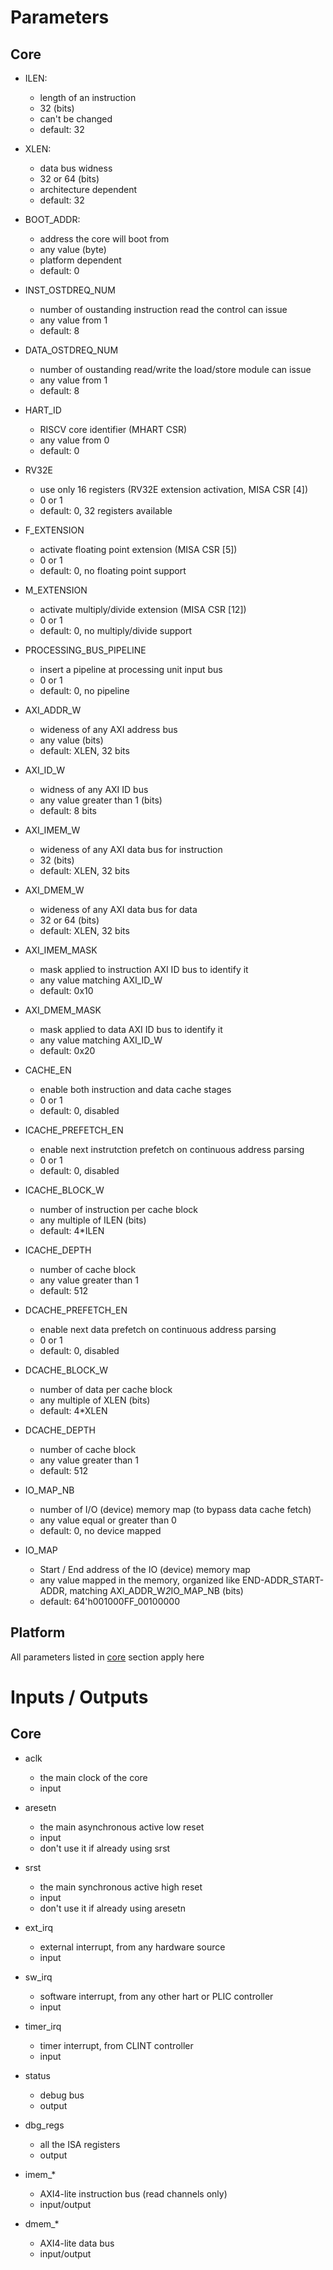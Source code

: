 # Parameters

## Core

- ILEN:
    - length of an instruction
    - 32 (bits)
    - can't be changed
    - default: 32

- XLEN:
    - data bus widness
    - 32 or 64 (bits)
    - architecture dependent
    - default: 32

- BOOT_ADDR:
    - address the core will boot from
    - any value (byte)
    - platform dependent
    - default: 0

- INST_OSTDREQ_NUM
    - number of oustanding instruction read the control can issue
    - any value from 1
    - default: 8

- DATA_OSTDREQ_NUM
    - number of oustanding read/write the load/store module can issue
    - any value from 1
    - default: 8

- HART_ID
    - RISCV core identifier (MHART CSR)
    - any value from 0
    - default: 0

- RV32E
    - use only 16 registers (RV32E extension activation, MISA CSR [4])
    - 0 or 1
    - default: 0, 32 registers available

- F_EXTENSION
    - activate floating point extension  (MISA CSR [5])
    - 0 or 1
    - default: 0, no floating point support

- M_EXTENSION
    - activate multiply/divide extension  (MISA CSR [12])
    - 0 or 1
    - default: 0, no multiply/divide support

- PROCESSING_BUS_PIPELINE
    - insert a pipeline at processing unit input bus
    - 0 or 1
    - default: 0, no pipeline

- AXI_ADDR_W
    - wideness of any AXI address bus
    - any value (bits)
    - default: XLEN, 32 bits

- AXI_ID_W
    - widness of any AXI ID bus
    - any value greater than 1 (bits)
    - default: 8 bits

- AXI_IMEM_W
    - wideness of any AXI data bus for instruction
    - 32 (bits)
    - default: XLEN, 32 bits

- AXI_DMEM_W
    - wideness of any AXI data bus for data
    - 32 or 64 (bits)
    - default: XLEN, 32 bits

- AXI_IMEM_MASK
    - mask applied to instruction AXI ID bus to identify it
    - any value matching AXI_ID_W
    - default: 0x10

- AXI_DMEM_MASK
    - mask applied to data AXI ID bus to identify it
    - any value matching AXI_ID_W
    - default: 0x20

- CACHE_EN
    - enable both instruction and data cache stages
    - 0 or 1
    - default: 0, disabled

- ICACHE_PREFETCH_EN
    - enable next instrutction prefetch on continuous address parsing
    - 0 or 1
    - default: 0, disabled

- ICACHE_BLOCK_W
    - number of instruction per cache block
    - any multiple of ILEN (bits)
    - default: 4*ILEN

- ICACHE_DEPTH
    - number of cache block
    - any value greater than 1
    - default: 512

- DCACHE_PREFETCH_EN
    - enable next data prefetch on continuous address parsing
    - 0 or 1
    - default: 0, disabled

- DCACHE_BLOCK_W
    - number of data per cache block
    - any multiple of XLEN (bits)
    - default: 4*XLEN

- DCACHE_DEPTH
    - number of cache block
    - any value greater than 1
    - default: 512

- IO_MAP_NB
    - number of I/O (device) memory map (to bypass data cache fetch)
    - any value equal or greater than 0
    - default: 0, no device mapped

- IO_MAP
    - Start / End address of the IO (device) memory map
    - any value mapped in the memory, organized like END-ADDR_START-ADDR, matching
      AXI_ADDR_W*2*IO_MAP_NB (bits)
    - default: 64'h001000FF_00100000

## Platform

All parameters listed in [core](#core) section apply here

# Inputs / Outputs

## Core

- aclk
    - the main clock of the core
    - input

- aresetn
    - the main asynchronous active low reset
    - input
    - don't use it if already using srst

- srst
    - the main synchronous active high reset
    - input
    - don't use it if already using aresetn

- ext_irq
    - external interrupt, from any hardware source
    - input

- sw_irq
    - software interrupt, from any other hart or PLIC controller
    - input

- timer_irq
    - timer interrupt, from CLINT controller
    - input

- status
    - debug bus
    - output

- dbg_regs
    - all the ISA registers
    - output

- imem_*
    - AXI4-lite instruction bus (read channels only)
    - input/output

- dmem_*
    - AXI4-lite data bus
    - input/output
